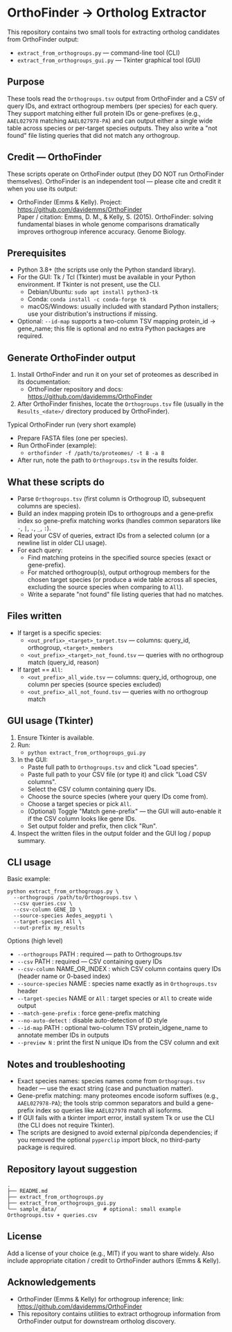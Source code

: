# OrthoFinder -> Ortholog Extractor

This repository contains two small tools for extracting ortholog candidates from OrthoFinder output:
- `extract_from_orthogroups.py` — command-line tool (CLI)
- `extract_from_orthogroups_gui.py` — Tkinter graphical tool (GUI)

Purpose
-------
These tools read the `Orthogroups.tsv` output from OrthoFinder and a CSV of query IDs, and extract orthogroup members (per species) for each query. They support matching either full protein IDs or gene-prefixes (e.g., `AAEL027978` matching `AAEL027978-PA`) and can output either a single wide table across species or per-target species outputs. They also write a "not found" file listing queries that did not match any orthogroup.

Credit — OrthoFinder
---------------------
These scripts operate on OrthoFinder output (they DO NOT run OrthoFinder themselves). OrthoFinder is an independent tool — please cite and credit it when you use its output:

- OrthoFinder (Emms & Kelly). Project: https://github.com/davidemms/OrthoFinder  
  Paper / citation: Emms, D. M., & Kelly, S. (2015). OrthoFinder: solving fundamental biases in whole genome comparisons dramatically improves orthogroup inference accuracy. Genome Biology.

Prerequisites
-------------
- Python 3.8+ (the scripts use only the Python standard library).
- For the GUI: Tk / Tcl (Tkinter) must be available in your Python environment. If Tkinter is not present, use the CLI.
  - Debian/Ubuntu: `sudo apt install python3-tk`
  - Conda: `conda install -c conda-forge tk`
  - macOS/Windows: usually included with standard Python installers; use your distribution's instructions if missing.
- Optional: `--id-map` supports a two-column TSV mapping protein_id -> gene_name; this file is optional and no extra Python packages are required.

Generate OrthoFinder output
---------------------------
1. Install OrthoFinder and run it on your set of proteomes as described in its documentation:
   - OrthoFinder repository and docs: https://github.com/davidemms/OrthoFinder
2. After OrthoFinder finishes, locate the `Orthogroups.tsv` file (usually in the `Results_<date>/` directory produced by OrthoFinder).

Typical OrthoFinder run (very short example)
- Prepare FASTA files (one per species).
- Run OrthoFinder (example):
  - `orthofinder -f /path/to/proteomes/ -t 8 -a 8`
- After run, note the path to `Orthogroups.tsv` in the results folder.

What these scripts do
---------------------
- Parse `Orthogroups.tsv` (first column is Orthogroup ID, subsequent columns are species).
- Build an index mapping protein IDs to orthogroups and a gene‑prefix index so gene-prefix matching works (handles common separators like `-`, `|`, `.`, `_`, `:`).
- Read your CSV of queries, extract IDs from a selected column (or a newline list in older CLI usage).
- For each query:
  - Find matching proteins in the specified source species (exact or gene-prefix).
  - For matched orthogroup(s), output orthogroup members for the chosen target species (or produce a wide table across all species, excluding the source species when comparing to `All`).
  - Write a separate "not found" file listing queries that had no matches.

Files written
-------------
- If target is a specific species:
  - `<out_prefix>_<target>_target.tsv` — columns: query_id, orthogroup, `<target>_members`
  - `<out_prefix>_<target>_not_found.tsv` — queries with no orthogroup match (query_id, reason)
- If target == `All`:
  - `<out_prefix>_all_wide.tsv` — columns: query_id, orthogroup, one column per species (source species excluded)
  - `<out_prefix>_all_not_found.tsv` — queries with no orthogroup match

GUI usage (Tkinter)
-------------------
1. Ensure Tkinter is available.
2. Run:
   - `python extract_from_orthogroups_gui.py`
3. In the GUI:
   - Paste full path to `Orthogroups.tsv` and click "Load species".
   - Paste full path to your CSV file (or type it) and click "Load CSV columns".
   - Select the CSV column containing query IDs.
   - Choose the source species (where your query IDs come from).
   - Choose a target species or pick `All`.
   - (Optional) Toggle "Match gene-prefix" — the GUI will auto-enable it if the CSV column looks like gene IDs.
   - Set output folder and prefix, then click "Run".
4. Inspect the written files in the output folder and the GUI log / popup summary.

CLI usage
---------
Basic example:
```
python extract_from_orthogroups.py \
  --orthogroups /path/to/Orthogroups.tsv \
  --csv queries.csv \
  --csv-column GENE_ID \
  --source-species Aedes_aegypti \
  --target-species All \
  --out-prefix my_results
```

Options (high level)
- `--orthogroups` PATH : required — path to Orthogroups.tsv
- `--csv` PATH : required — CSV containing query IDs
- `--csv-column` NAME_OR_INDEX : which CSV column contains query IDs (header name or 0-based index)
- `--source-species` NAME : species name exactly as in `Orthogroups.tsv` header
- `--target-species` NAME or `All` : target species or `All` to create wide output
- `--match-gene-prefix` : force gene-prefix matching
- `--no-auto-detect` : disable auto-detection of ID style
- `--id-map` PATH : optional two-column TSV protein_id<TAB>gene_name to annotate member IDs in outputs
- `--preview N` : print the first N unique IDs from the CSV column and exit

Notes and troubleshooting
-------------------------
- Exact species names: species names come from `Orthogroups.tsv` header — use the exact string (case and punctuation matter).
- Gene-prefix matching: many proteomes encode isoform suffixes (e.g., `AAEL027978-PA`); the tools strip common separators and build a gene-prefix index so queries like `AAEL027978` match all isoforms.
- If GUI fails with a tkinter import error, install system Tk or use the CLI (the CLI does not require Tkinter).
- The scripts are designed to avoid external pip/conda dependencies; if you removed the optional `pyperclip` import block, no third-party package is required.

Repository layout suggestion
---------------------------
```
.
├── README.md
├── extract_from_orthogroups.py
├── extract_from_orthogroups_gui.py
└── sample_data/               # optional: small example Orthogroups.tsv + queries.csv
```

License
-------
Add a license of your choice (e.g., MIT) if you want to share widely. Also include appropriate citation / credit to OrthoFinder authors (Emms & Kelly).

Acknowledgements
----------------
- OrthoFinder (Emms & Kelly) for orthogroup inference; link: https://github.com/davidemms/OrthoFinder  
- This repository contains utilities to extract orthogroup information from OrthoFinder output for downstream ortholog discovery.
